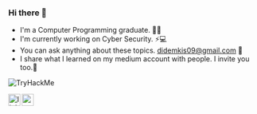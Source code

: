 ### Hi there 👋
- I'm a Computer Programming graduate. 👩‍💻 
- I'm currently working on Cyber Security. ⚡💻
- You can ask anything about these topics. didemkis09@gmail.com 💬 
- I share what I learned on my medium account with people. I invite you too.🎫 
<img src="https://tryhackme-badges.s3.amazonaws.com/didem.kis.png" alt="TryHackMe">

[<img align="left" alt="linkedin | LinkedIn" width="24px" src="https://raw.githubusercontent.com/peterthehan/peterthehan/master/assets/linkedin.svg" />](https://www.linkedin.com/in/didemkis/)

[<img align="left" alt="medium | Medium" width="24px" src="[https://raw.githubusercontent.com/peterthehan/peterthehan/master/assets/linkedin.svg](https://miro.medium.com/max/2400/1*6_fgYnisCa9V21mymySIvA.png)" />]([https://medium.com/@didem.kis](https://medium.com/@didem.kis))
